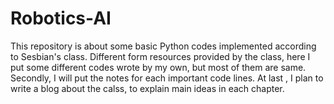 # Robotics-AI
This repository is about some basic Python codes implemented according to Sesbian's class. Different form resources provided by the class, here I put some different codes wrote by my own, but most of them are same. Secondly, I will put the notes for each important code lines. At last , I plan to write a blog about the calss, to explain main ideas in each chapter.
